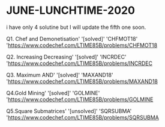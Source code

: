 # JUNE-LUNCHTIME-2020
i have only 4 solutine but I will update the fifth one soon.


Q1. Chef and Demonetisation' '[solved]'    'CHFMOT18'    'https://www.codechef.com/LTIME85B/problems/CHFMOT18
	

Q2. Increasing Decreasing'   '[solved]'     'INCRDEC'     'https://www.codechef.com/LTIME85B/problems/INCRDEC
	

Q3. Maximum AND'             '[solved]'     'MAXAND18'    'https://www.codechef.com/LTIME85B/problems/MAXAND18
	

Q4.Gold Mining'              '[solved]'     'GOLMINE'    'https://www.codechef.com/LTIME85B/problems/GOLMINE
  
  
Q5.Square Submatrices'     '[unsolved]'    'SQRSUBMA'   'https://www.codechef.com/LTIME85B/problems/SQRSUBMA
	
